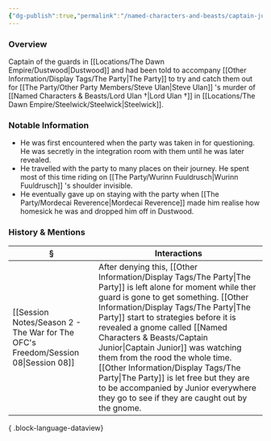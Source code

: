 ```yaml
---
{"dg-publish":true,"permalink":"/named-characters-and-beasts/captain-junior/","tags":["NPC"],"updated":"2025-06-10T19:04:24.581+01:00"}
---
```



### Overview
Captain of the guards in [[Locations/The Dawn Empire/Dustwood\|Dustwood]] and had been told to accompany [[Other Information/Display Tags/The Party\|The Party]] to try and catch them out for [[The Party/Other Party Members/Steve Ulan\|Steve Ulan]] 's murder of [[Named Characters & Beasts/Lord Ulan †\|Lord Ulan †]] in [[Locations/The Dawn Empire/Steelwick/Steelwick\|Steelwick]].

### Notable Information 
- He was first encountered when the party was taken in for questioning. He was secretly in the integration room with them until he was later revealed.
- He travelled with the party to many places on their journey. He spent most of this time riding on [[The Party/Wurinn Fuuldrusch\|Wurinn Fuuldrusch]] 's shoulder invisible.
- He eventually gave up on staying with the party when [[The Party/Mordecai Reverence\|Mordecai Reverence]] made him realise how homesick he was and dropped him off in Dustwood.

### History & Mentions
| §                                                                                    | Interactions                                                                                                                                                                                                                                                                                                                                                                      |
| ------------------------------------------------------------------------------------ | --------------------------------------------------------------------------------------------------------------------------------------------------------------------------------------------------------------------------------------------------------------------------------------------------------------------------------------------------------------------------------- |
| [[Session Notes/Season 2 - The War for The OFC's Freedom/Session 08\|Session 08]] | After denying this, [[Other Information/Display Tags/The Party\|The Party]] is left alone for moment while ther guard is gone to get something. [[Other Information/Display Tags/The Party\|The Party]] start to strategies before it is revealed a gnome called [[Named Characters & Beasts/Captain Junior\|Captain Junior]] was watching them from the rood the whole time. [[Other Information/Display Tags/The Party\|The Party]] is let free but they are to be accompanied by Junior everywhere they go to see if they are caught out by the gnome. |

{ .block-language-dataview}